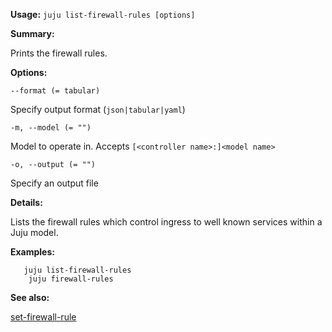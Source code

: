 **Usage:** `juju list-firewall-rules [options]`

**Summary:**

Prints the firewall rules.

**Options:**

`--format (= tabular)`

Specify output format (`json|tabular|yaml`)

`-m, --model (= "")`

Model to operate in. Accepts `[<controller name>:]<model name>`

`-o, --output (= "")`

Specify an output file

**Details:**

Lists the firewall rules which control ingress to well known services within a Juju model.

**Examples:**

       juju list-firewall-rules
        juju firewall-rules
**See also:**

[set-firewall-rule](https://discourse.jujucharms.com/t/command-set-firewall-rule/1811)
